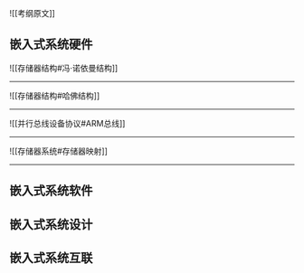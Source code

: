![[考纲原文]]

<div STYLE="page-break-after: always;"></div>


## 嵌入式系统硬件

![[存储器结构#冯·诺依曼结构]]

---

![[存储器结构#哈佛结构]]

---

![[并行总线设备协议#ARM总线]]

---

![[存储器系统#存储器映射]]

---

<div STYLE="page-break-after: always;"></div>

## 嵌入式系统软件

<div STYLE="page-break-after: always;"></div>

## 嵌入式系统设计

<div STYLE="page-break-after: always;"></div>

## 嵌入式系统互联